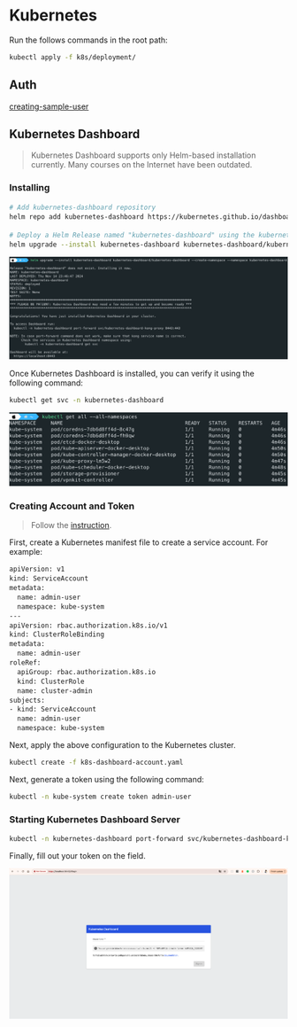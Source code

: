 # Kubernetes

Run the follows commands in the root path:

```bash
kubectl apply -f k8s/deployment/
```

## Auth

[creating-sample-user](https://github.com/kubernetes/dashboard/blob/master/docs/user/access-control/creating-sample-user.md)


## Kubernetes Dashboard

> Kubernetes Dashboard supports only Helm-based installation currently. Many courses on the Internet have been outdated.

### Installing

```bash
# Add kubernetes-dashboard repository
helm repo add kubernetes-dashboard https://kubernetes.github.io/dashboard/

# Deploy a Helm Release named "kubernetes-dashboard" using the kubernetes-dashboard chart
helm upgrade --install kubernetes-dashboard kubernetes-dashboard/kubernetes-dashboard --create-namespace --namespace kubernetes-dashboard
```

![k8s-1](../screenshots/k8s-1.png)

Once Kubernetes Dashboard is installed, you can verify it using the following command:

```bash
kubectl get svc -n kubernetes-dashboard
```

![k8s-2](../screenshots/k8s-2.png)

### Creating Account and Token

> Follow the [instruction](https://github.com/kubernetes/dashboard/blob/master/docs/user/access-control/creating-sample-user.md).

First, create a Kubernetes manifest file to create a service account. For example:

```bash
apiVersion: v1
kind: ServiceAccount
metadata:
  name: admin-user
  namespace: kube-system
---
apiVersion: rbac.authorization.k8s.io/v1
kind: ClusterRoleBinding
metadata:
  name: admin-user
roleRef:
  apiGroup: rbac.authorization.k8s.io
  kind: ClusterRole
  name: cluster-admin
subjects:
- kind: ServiceAccount
  name: admin-user
  namespace: kube-system
```

Next, apply the above configuration to the Kubernetes cluster.

```bash
kubectl create -f k8s-dashboard-account.yaml
```

Next, generate a token using the following command:

```bash
kubectl -n kube-system create token admin-user
```

### Starting Kubernetes Dashboard Server

```bash
kubectl -n kubernetes-dashboard port-forward svc/kubernetes-dashboard-kong-proxy 8443:443
```

Finally, fill out your token on the field.

![k8s-3](../screenshots/k8s-3.png)
